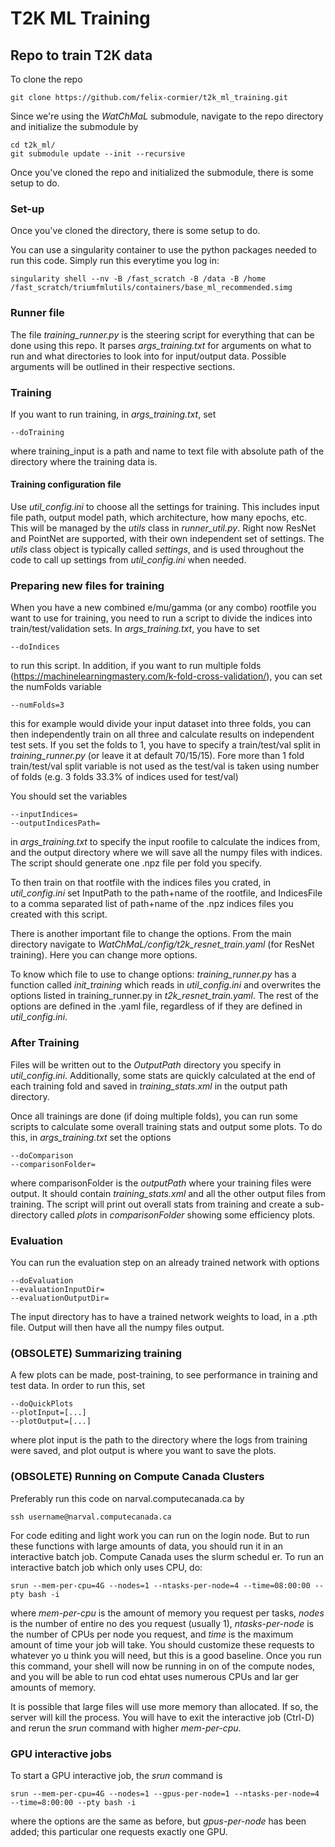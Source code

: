 # T2K ML Training

## Repo to train T2K data

To clone the repo

```
git clone https://github.com/felix-cormier/t2k_ml_training.git
```

Since we're using the _WatChMaL_ submodule, navigate to the repo directory and initialize the submodule by

```
cd t2k_ml/
git submodule update --init --recursive
```

Once you've cloned the repo and initialized the submodule, there is some setup to do.

### Set-up

Once you've cloned the directory, there is some setup to do.

You can use a singularity container to use the python packages needed to run this code. Simply run this everytime you log in:

```
singularity shell --nv -B /fast_scratch -B /data -B /home /fast_scratch/triumfmlutils/containers/base_ml_recommended.simg
```

### Runner file

The file _training\_runner.py_ is the steering script for everything that can be done using this repo. It parses _args\_training.txt_ for arguments on what to run and what directories to look into for input/output data. Possible arguments will be outlined in their respective sections.

### Training

If you want to run training, in _args\_training.txt_, set 

```
--doTraining
```

where training_input is a path and name to text file with absolute path of the directory where the training data is. 

#### Training configuration file

Use _util\_config.ini_ to choose all the settings for training. This includes input file path, output model path, which architecture, how many epochs, etc. 
This will be managed by the _utils_ class in _runner\_util.py_. Right now ResNet and PointNet are supported, with their own independent set of settings. The _utils_ class object is typically called _settings_, and is used throughout the code to call up settings from _util\_config.ini_ when needed.

### Preparing new files for training

When you have a new combined e/mu/gamma (or any combo) rootfile you want to use for training, you need to run a script to divide the indices into train/test/validation sets.
In _args\_training.txt_, you have to set  

```
--doIndices
```

to run this script. In addition, if you want to run multiple folds (https://machinelearningmastery.com/k-fold-cross-validation/), you can set the numFolds variable

```
--numFolds=3
```

this for example would divide your input dataset into three folds, you can then independently train on all three and calculate results on independent test sets. If you set the folds to 1, you have to specify a train/test/val split in _training\_runner.py_ (or leave it at default 70/15/15). Fore more than 1 fold train/test/val split variable is not used as the test/val is taken using number of folds (e.g. 3 folds 33.3% of indices used for test/val) 

You should set the variables

```
--inputIndices=
--outputIndicesPath=
```

in _args\_training.txt_ to specify the input roofile to calculate the indices from, and the output directory where we will save all the numpy files with indices. The script should generate one .npz file per fold you specify.

To then train on that rootfile with the indices files you crated, in _util\_config.ini_ set InputPath to the path+name of the rootfile, and IndicesFile to a comma separated list of path+name of the .npz indices files you created with this script. 

There is another important file to change the options. From the main directory navigate to _WatChMaL/config/t2k\_resnet\_train.yaml_ (for ResNet training). Here you can change more options.

To know which file to use to change options: _training\_runner.py_ has a function called _init\_training_ which reads in _util\_config.ini_ and overwrites the options listed in training\_runner.py in _t2k\_resnet\_train.yaml_. The rest of the options are defined in the .yaml file, regardless of if they are defined in _util\_config.ini_.

### After Training

Files will be written out to the _OutputPath_ directory you specify in _util\_config.ini_. Additionally, some stats are quickly calculated at the end of each training fold and saved in _training_stats.xml_ in the output path directory. 

Once all trainings are done (if doing multiple folds), you can run some scripts to calculate some overall training stats and output some plots. To do this, in _args\_training.txt_ set the options

```
--doComparison
--comparisonFolder=
```

where comparisonFolder is the _outputPath_ where your training files were output. It should contain _training_stats.xml_ and all the other output files from training. The script will print out overall stats from training and create a sub-directory called _plots_ in _comparisonFolder_ showing some efficiency plots.

### Evaluation

You can run the evaluation step on an already trained network with options

```
--doEvaluation
--evaluationInputDir=
--evaluationOutputDir=
```

The input directory has to have a trained network weights to load, in a .pth file. Output will then have all the numpy files output.


### (OBSOLETE) Summarizing training

A few plots can be made, post-training, to see performance in training and test data. In order to run this, set

```
--doQuickPlots
--plotInput=[...]
--plotOutput=[...]
```

where plot input is the path to the directory where the logs from training were saved, and plot output is where you want to save the plots.


### (OBSOLETE) Running on Compute Canada Clusters

Preferably run this code on narval.computecanada.ca by

```
ssh username@narval.computecanada.ca
```

For code editing and light work you can run on the login node. But to run these functions with large
amounts of data, you should run it in an interactive batch job. Compute Canada uses the slurm schedul
er. To run an interactive batch job which only uses CPU, do:


```
srun --mem-per-cpu=4G --nodes=1 --ntasks-per-node=4 --time=08:00:00 --pty bash -i
```

where _mem-per-cpu_ is the amount of memory you request per tasks, _nodes_ is the number of entire no
des you request (usually 1), _ntasks-per-node_ is the number of CPUs per node you request, and _time_
 is the maximum amount of time your job will take. You should customize these requests to whatever yo
u think you will need, but this is a good baseline. Once you run this command, your shell will now be
 running in on of the compute nodes, and you will be able to run cod ehtat uses numerous CPUs and lar
ger amounts of memory.

It is possible that large files will use more memory than allocated. If so, the server will kill the
process. You will have to exit the interactive job (Ctrl-D) and rerun the _srun_ command with higher
_mem-per-cpu_.

### GPU interactive jobs

To start a GPU interactive job, the _srun_ command is

```
srun --mem-per-cpu=4G --nodes=1 --gpus-per-node=1 --ntasks-per-node=4 --time=8:00:00 --pty bash -i
```

where the options are the same as before, but _gpus-per-node_ has been added; this particular one requests exactly one GPU.


